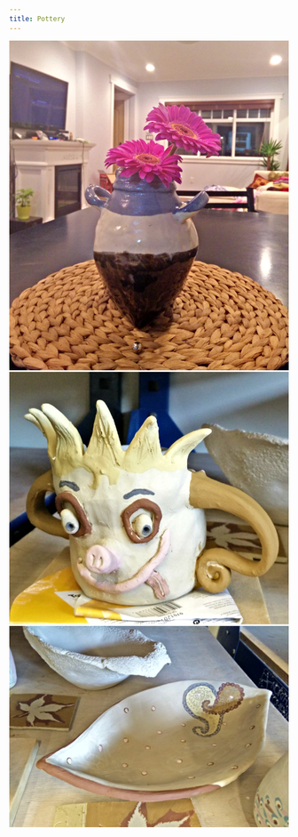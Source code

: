 ```yaml
---
title: Pottery
---
```


![Pottery](assets/img/work/proj-7/img3.jpg)
![Pottery](assets/img/work/proj-7/img1.jpg)
![Pottery](assets/img/work/proj-7/img2.jpg)
